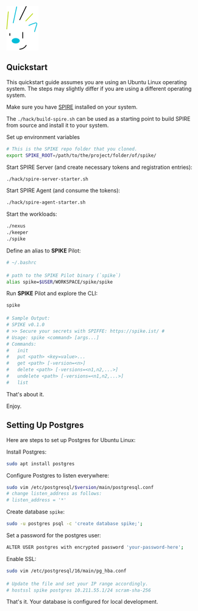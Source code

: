 ![SPIKE](assets/spike-banner.png)

## Quickstart

This quickstart guide assumes you are using an Ubuntu Linux operating system.
The steps may slightly differ if you are using a different operating system.

Make sure you have [SPIRE](https://spiffe.io/spire) installed on your system.

The `./hack/build-spire.sh` can be used as a starting point to build SPIRE
from source and install it to your system.

Set up environment variables

```bash
# This is the SPIKE repo folder that you cloned.
export SPIKE_ROOT=/path/to/the/project/folder/of/spike/
```

Start SPIRE Server (and create necessary tokens and registration entries):

```bash
./hack/spire-server-starter.sh
```

Start SPIRE Agent (and consume the tokens):

```bash
./hack/spire-agent-starter.sh
```

Start the workloads:

```bash
./nexus
./keeper
./spike
```

Define an alias to **SPIKE** Pilot:

```bash
# ~/.bashrc

# path to the SPIKE Pilot binary (`spike`)
alias spike=$USER/WORKSPACE/spike/spike
```

Run **SPIKE** Pilot and explore the CLI:

```bash
spike

# Sample Output:
# SPIKE v0.1.0
# >> Secure your secrets with SPIFFE: https://spike.ist/ #
# Usage: spike <command> [args...]
# Commands:
#   init
#   put <path> <key=value>...
#   get <path> [-version=<n>]
#   delete <path> [-versions=<n1,n2,...>]
#   undelete <path> [-versions=<n1,n2,...>]
#   list
```

That's about it.

Enjoy.

## Setting Up Postgres

Here are steps to set up Postgres for Ubuntu Linux:

Install Postgres:

```bash
sudo apt install postgres
```

Configure Postgres to listen everywhere:

```bash 
sudo vim /etc/postgresql/$version/main/postgresql.conf
# change listen_address as follows:
# listen_address = '*'
```

Create database `spike`:

```bash
sudo -u postgres psql -c 'create database spike;';
```

Set a password for the postgres user:

```bash 
ALTER USER postgres with encrypted password 'your-password-here';
```

Enable SSL:

```bash
sudo vim /etc/postgresql/16/main/pg_hba.conf

# Update the file and set your IP range accordingly.
# hostssl spike postgres 10.211.55.1/24 scram-sha-256
```

That's it. Your database is configured for local development.